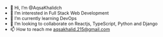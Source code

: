 - 👋 Hi, I’m @AqsaKhalidch
- 👀 I’m interested in Full Stack Web Development
- 🌱 I’m currently learning DevOps
- 💞️ I’m looking to collaborate on Reactjs, TypeScript, Python and Django
- 📫 How to reach me aqsakhalid.215@gmail.com

<!---
AqsaKhalidch/AqsaKhalidch is a ✨ special ✨ repository because its `README.md` (this file) appears on your GitHub profile.
You can click the Preview link to take a look at your changes.
--->
